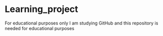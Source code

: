 # Learning_project
For educational purposes only I am studying GitHub and this repository is needed for educational purposes
